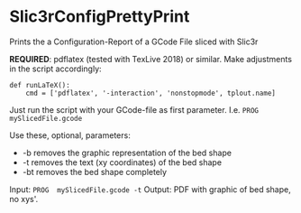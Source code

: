 # Slic3rConfigPrettyPrint
Prints the a Configuration-Report of a GCode File sliced with Slic3r

**REQUIRED**: pdflatex (tested with TexLive 2018) or similar. Make adjustments in the script accordingly:
```
def runLaTeX():
    cmd = ['pdflatex', '-interaction', 'nonstopmode', tplout.name]
```

Just run the script with your GCode-file as first parameter. I.e. `PROG mySlicedFile.gcode`

Use these, optional, parameters:
* -b removes the graphic representation of the bed shape
* -t removes the text (xy coordinates) of the bed shape
* -bt removes the bed shape completely

Input: `PROG  mySlicedFile.gcode -t`
Output: PDF with graphic of bed shape, no xys'.
